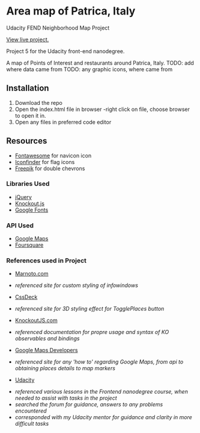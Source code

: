 # Area map of Patrica, Italy
Udacity FEND Neighborhood Map Project

[View live project.](https://lauraleelee.github.io/NeighborhoodMapProject/)

Project 5 for the Udacity front-end nanodegree.

A map of Points of Interest and restaurants around Patrica,
Italy.
TODO: add where data came from
TODO: any graphic icons, where came from

## Installation

1. Download the repo
2. Open the index.html file in browser
   -right click on file, choose browser to open it in.
3. Open any files in preferred code editor

## Resources
* [Fontawesome](www.fontawesome.com) for navicon icon
* [Iconfinder](www.iconfinder.com) for flag icons
* [Freepik](https://www.freepik.com0/) for double chevrons


### Libraries Used

* [jQuery](http://jquery.com)
* [Knockout.js](http://knockoutjs.com/)
* [Google Fonts](https://fonts.google.com/)


### API Used

* [Google Maps](https://developers.google.com/maps/)
* [Foursquare](https://developer.foursquare.com/)


### References used in Project
* [Marnoto.com](http://en.marnoto.com/2014/09/5-formas-de-personalizar-infowindow.html)
- *referenced site for custom styling of infowindows*

* [CssDeck](http://cssdeck.com/labs/chunky-3d-pure-css3-animated-website-buttons)
- *referenced site for 3D styling effect for TogglePlaces button*

* [KnockoutJS.com](http://knockoutjs.com/documentation)
- *referenced documentation for propre usage and syntax of KO observables and bindings*

* [Google Maps Developers](https://developers.google.com/maps/documentation/javascript/tutorial)
- *referenced site for any 'how to' regarding Google Maps, from api to obtaining places details to    map markers*

* [Udacity](www.udacity.com)
- *referenced various lessons in the Frontend nanodegree course, when needed to assist with tasks in the project*
- *searched the forum for guidance, answers to any problems encountered*
- *corresponded with my Udacity mentor for guidance and clarity in more difficult tasks*
